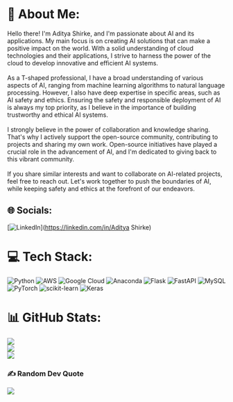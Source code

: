 # 💫 About Me:
Hello there! I'm Aditya Shirke, and I'm passionate about AI and its applications. My main focus is on creating AI solutions that can make a positive impact on the world. With a solid understanding of cloud technologies and their applications, I strive to harness the power of the cloud to develop innovative and efficient AI systems.<br><br>As a T-shaped professional, I have a broad understanding of various aspects of AI, ranging from machine learning algorithms to natural language processing. However, I also have deep expertise in specific areas, such as AI safety and ethics. Ensuring the safety and responsible deployment of AI is always my top priority, as I believe in the importance of building trustworthy and ethical AI systems.<br><br>I strongly believe in the power of collaboration and knowledge sharing. That's why I actively support the open-source community, contributing to projects and sharing my own work. Open-source initiatives have played a crucial role in the advancement of AI, and I'm dedicated to giving back to this vibrant community.<br><br>If you share similar interests and want to collaborate on AI-related projects, feel free to reach out. Let's work together to push the boundaries of AI, while keeping safety and ethics at the forefront of our endeavors.


## 🌐 Socials:
[![LinkedIn](https://img.shields.io/badge/LinkedIn-%230077B5.svg?logo=linkedin&logoColor=white)](https://linkedin.com/in/Aditya Shirke) 

# 💻 Tech Stack:
![Python](https://img.shields.io/badge/python-3670A0?style=flat-square&logo=python&logoColor=ffdd54) ![AWS](https://img.shields.io/badge/AWS-%23FF9900.svg?style=flat-square&logo=amazon-aws&logoColor=white) ![Google Cloud](https://img.shields.io/badge/Google%20Cloud-%234285F4.svg?style=flat-square&logo=google-cloud&logoColor=white) ![Anaconda](https://img.shields.io/badge/Anaconda-%2344A833.svg?style=flat-square&logo=anaconda&logoColor=white) ![Flask](https://img.shields.io/badge/flask-%23000.svg?style=flat-square&logo=flask&logoColor=white) ![FastAPI](https://img.shields.io/badge/FastAPI-005571?style=flat-square&logo=fastapi) ![MySQL](https://img.shields.io/badge/mysql-%2300f.svg?style=flat-square&logo=mysql&logoColor=white) ![PyTorch](https://img.shields.io/badge/PyTorch-%23EE4C2C.svg?style=flat-square&logo=PyTorch&logoColor=white) ![scikit-learn](https://img.shields.io/badge/scikit--learn-%23F7931E.svg?style=flat-square&logo=scikit-learn&logoColor=white) ![Keras](https://img.shields.io/badge/Keras-%23D00000.svg?style=flat-square&logo=Keras&logoColor=white)
# 📊 GitHub Stats:
![](https://github-readme-stats.vercel.app/api?username=AdityaShirke8005&theme=midnight-purple&hide_border=true&include_all_commits=true&count_private=true)<br/>
![](https://github-readme-streak-stats.herokuapp.com/?user=AdityaShirke8005&theme=midnight-purple&hide_border=true)<br/>
![](https://github-readme-stats.vercel.app/api/top-langs/?username=AdityaShirke8005&theme=midnight-purple&hide_border=true&include_all_commits=true&count_private=true&layout=compact)

### ✍️ Random Dev Quote
![](https://quotes-github-readme.vercel.app/api?type=vetical&theme=tokyonight)

<!-- Proudly created with GPRM ( https://gprm.itsvg.in ) -->
